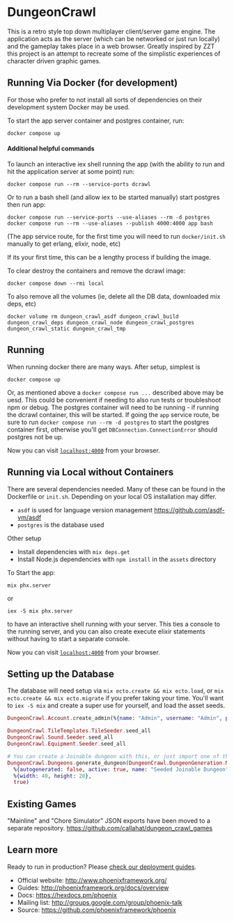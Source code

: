 # DungeonCrawl

This is a retro style top down multiplayer client/server game engine. The application
acts as the server (which can be networked or just run locally) and the gameplay
takes place in a web browser. Greatly inspired by ZZT this project is an attempt
to recreate some of the simplistic experiences of character driven graphic games.

## Running Via Docker (for development)

For those who prefer to not install all sorts of dependencies on their development system Docker may be used.

To start the app server container and postgres container, run:

`docker compose up`

#### Additional helpful commands

To launch an interactive iex shell running the app (with the ability to run and hit the application server at some point) run:

`docker compose run --rm --service-ports dcrawl`

Or to run a bash shell (and allow iex to be started manually) start postgres then run app:

```
docker compose run --service-ports --use-aliases --rm -d postgres
docker compose run --rm --use-aliases --publish 4000:4000 app bash
```

(The app service route, for the first time you will need to run `docker/init.sh` manually to get erlang, elixir, node, etc)

If its your first time, this can be a lengthy process if building the image. 

To clear destroy the containers and remove the dcrawl image:

`docker compose down --rmi local`

To also remove all the volumes (ie, delete all the DB data, downloaded mix deps, etc)

`docker volume rm dungeon_crawl_asdf dungeon_crawl_build dungeon_crawl_deps dungeon_crawl_node dungeon_crawl_postgres dungeon_crawl_static dungeon_crawl_tmp`

## Running

When running docker there are many ways. After setup, simplest is

`docker compose up`

Or, as mentioned above a `docker compose run ...` described above may be uesd. This
could be convenient if needing to also run tests or troubleshoot npm or debug.
The postgres container will need to be running - if running the dcrawl container, this will be started.
If going the `app` service route, be sure to run `docker compose run --rm -d postgres` to start the postgres
container first, otherwise you'll get `DBConnection.ConnectionError` should postgres not be up.

Now you can visit [`localhost:4000`](http://localhost:4000) from your browser.

## Running via Local without Containers

There are several dependencies needed. Many of these can be found in the Dockerfile or `init.sh`.
Depending on your local OS installation may differ.

* `asdf` is used for language version management https://github.com/asdf-vm/asdf
* `postgres` is the database used

Other setup

* Install dependencies with `mix deps.get`
* Install Node.js dependencies with `npm install` in the `assets` directory

To Start the app:

`mix phx.server`

or

`iex -S mix phx.server`

to have an interactive shell running with your server. This ties a console to the running
server, and you can also create execute elixir statements without having to start
a separate console.

Now you can visit [`localhost:4000`](http://localhost:4000) from your browser.

## Setting up the Database

The database will need setup via `mix ecto.create && mix ecto.load`, or
`mix ecto.create && mix ecto.migrate` if you prefer taking your time. 
You'll want to `iex -S mix` and create a super use for yourself, and load the asset seeds.

```elixir
DungeonCrawl.Account.create_admin(%{name: "Admin", username: "Admin", password: <changeme>, user_id_hash: :base64.encode(:crypto.strong_rand_bytes(24)), is_admin: true})

DungeonCrawl.TileTemplates.TileSeeder.seed_all
DungeonCrawl.Sound.Seeder.seed_all
DungeonCrawl.Equipment.Seeder.seed_all

# You can create a Joinable dungeon with this, or just import one of the json exports in the root path.
DungeonCrawl.Dungeons.generate_dungeon(DungeonCrawl.DungeonGeneration.MapGenerators.ConnectedRooms,
  %{autogenerated: false, active: true, name: "Seeded Joinable Dungeon"},
  %{width: 40, height: 20},
  true)
```

## Existing Games

"Mainline" and "Chore Simulator" JSON exports have been moved to a separate repository.
https://github.com/callahat/dungeon_crawl_games

## Learn more

Ready to run in production? Please [check our deployment guides](http://www.phoenixframework.org/docs/deployment).

* Official website: http://www.phoenixframework.org/
* Guides: http://phoenixframework.org/docs/overview
* Docs: https://hexdocs.pm/phoenix
* Mailing list: http://groups.google.com/group/phoenix-talk
* Source: https://github.com/phoenixframework/phoenix
